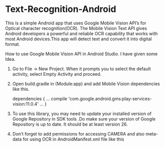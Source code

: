 # Text-Recognition-Android
This is a simple Android app that uses Google Mobile Vision API’s for Optical character recognition(OCR).
The Mobile Vision Text API gives Android developers a powerful and reliable OCR capability that works with most
Android devices.This app will detect text and convert it into digital format.


How to use Google Mobile Vision API in Android Studio. I have given some Idea.
   
   
 1.  Go to File -> New Project. When it prompts you to select the default activity, select Empty Activity and proceed.
 
 2.  Open build.gradle in (Module:app) and add Mobile Vision dependencies like this.
 
       dependencies {
    ...
    compile 'com.google.android.gms:play-services-vision:11.0.4'
    ...
       }
 
 3. To use this library, you may need to update your installed version of Google Repository in SDK tools .Do make 
    sure your version of Google Repository is up to date. It should be at least version 26.

 4. Don’t forget to add permissions for accessing CAMERA and also meta-data for using OCR in AndroidManifest.xml 
     file like this
     
     <uses-permission android:name="android.permission.INTERNET"></uses-permission>
     <application>
      <meta-data android:name="com.google.android.gms.vision.DEPENDENCIES" android:value="ocr"/>
      </application>
